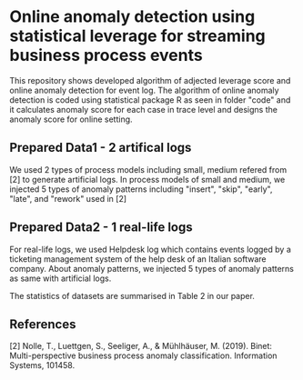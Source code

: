 # Online anomaly detection using statistical leverage for streaming business process events
This repository shows developed algorithm of adjected leverage score and online anomaly detection for event log.
The algorithm of online anomaly detection is coded using statistical package R as seen in folder "code" and it calculates anomaly score for each case in trace level and designs the anomaly score for online setting. 

## Prepared Data1 - 2 artifical logs
We used 2 types of process models including small, medium refered from [2] to generate artificial logs. In process models of small and medium, we injected 5 types of anomaly patterns including "insert", "skip", "early", "late", and "rework" used in [2]

## Prepared Data2 - 1 real-life logs
For real-life logs, we used Helpdesk log which contains events logged by a ticketing management system of the help desk of an Italian software company.
About anomaly patterns, we injected 5 types of anomaly patterns as same with artificial logs.

The statistics of datasets are summarised in Table 2 in our paper.


## References
[2] Nolle, T., Luettgen, S., Seeliger, A., & Mühlhäuser, M. (2019). Binet: Multi-perspective business process anomaly classification. Information Systems, 101458.

